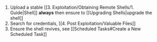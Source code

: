 
1. Upload a stable [[3. Exploitation/Obtaining Remote Shells/1. Guide|Shell]] **always** then ensure to [[Upgrading Shells|upgrade the shell]]
2. Search for credentials, [[4. Post Exploitation/Valuable Files]]
3. Ensure the shell revives, see [[Scheduled Tasks#Create a New Scheduled Task]]